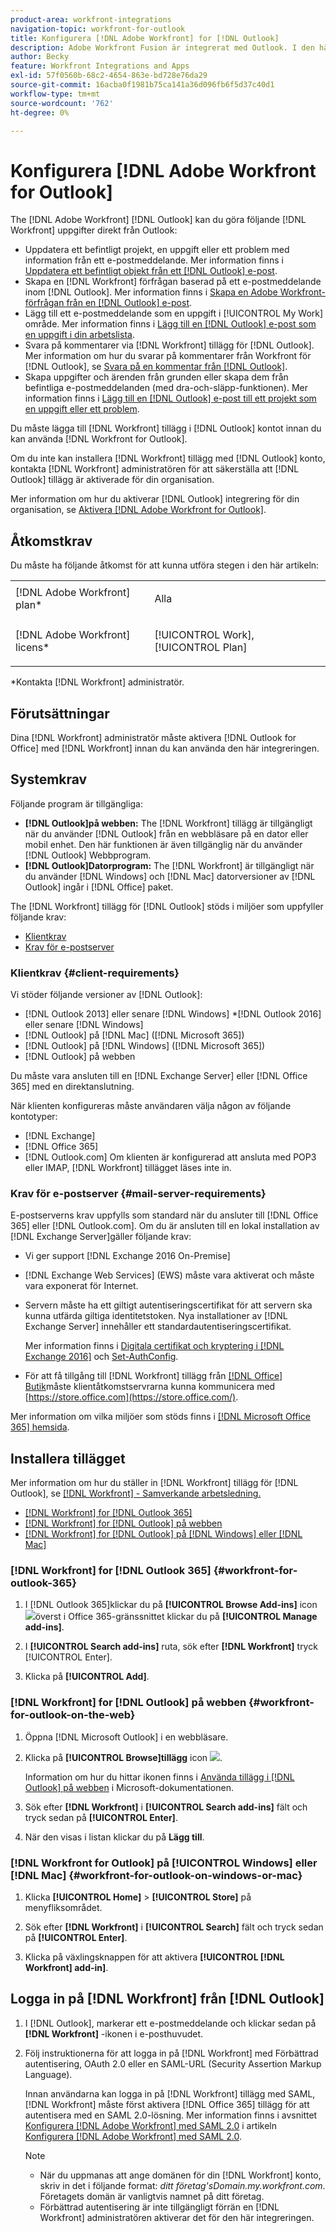 ```yaml
---
product-area: workfront-integrations
navigation-topic: workfront-for-outlook
title: Konfigurera [!DNL Adobe Workfront] for [!DNL Outlook]
description: Adobe Workfront Fusion är integrerat med Outlook. I den här artikeln beskrivs hur du kan börja använda den här integreringen i dina egna arbetsflöden.
author: Becky
feature: Workfront Integrations and Apps
exl-id: 57f0560b-68c2-4654-863e-bd728e76da29
source-git-commit: 16acba0f1981b75ca141a36d096fb6f5d37c40d1
workflow-type: tm+mt
source-wordcount: '762'
ht-degree: 0%

---
```


# Konfigurera [!DNL Adobe Workfront for Outlook]

The [!DNL Adobe Workfront] [!DNL Outlook] kan du göra följande [!DNL Workfront] uppgifter direkt från Outlook:

* Uppdatera ett befintligt projekt, en uppgift eller ett problem med information från ett e-postmeddelande. Mer information finns i [Uppdatera ett befintligt objekt från ett [!DNL Outlook] e-post](../../workfront-integrations-and-apps/using-workfront-with-outlook/update-an-existing-object-from-an-outlook-email.md).
* Skapa en [!DNL Workfront] förfrågan baserad på ett e-postmeddelande inom [!DNL Outlook]. Mer information finns i [Skapa en Adobe Workfront-förfrågan från en [!DNL Outlook] e-post](../../workfront-integrations-and-apps/using-workfront-with-outlook/create-a-wf-request-from-an-outlook-email.md).
* Lägg till ett e-postmeddelande som en uppgift i [!UICONTROL My Work] område. Mer information finns i [Lägg till en [!DNL Outlook] e-post som en uppgift i din arbetslista](../../workfront-integrations-and-apps/using-workfront-with-outlook/add-outlook-email-as-task-to-your-work-list.md).
* Svara på kommentarer via [!DNL Workfront] tillägg för [!DNL Outlook]. Mer information om hur du svarar på kommentarer från Workfront för [!DNL Outlook], se [Svara på en kommentar från [!DNL Outlook]](../../workfront-integrations-and-apps/using-workfront-with-outlook/reply-to-a-comment-from-outlook.md).
* Skapa uppgifter och ärenden från grunden eller skapa dem från befintliga e-postmeddelanden (med dra-och-släpp-funktionen). Mer information finns i [Lägg till en [!DNL Outlook] e-post till ett projekt som en uppgift eller ett problem](../../workfront-integrations-and-apps/using-workfront-with-outlook/add-outlook-email-to-project-as-task-or-issue.md).

Du måste lägga till [!DNL Workfront] tillägg i [!DNL Outlook] kontot innan du kan använda [!DNL Workfront for Outlook].

Om du inte kan installera [!DNL Workfront] tillägg med [!DNL Outlook] konto, kontakta [!DNL Workfront] administratören för att säkerställa att [!DNL Outlook] tillägg är aktiverade för din organisation.

Mer information om hur du aktiverar [!DNL Outlook] integrering för din organisation, se [Aktivera [!DNL Adobe Workfront for Outlook]](../../administration-and-setup/configure-integrations/enable-workfront-for-outlook.md).

## Åtkomstkrav

Du måste ha följande åtkomst för att kunna utföra stegen i den här artikeln:

<table style="table-layout:auto"> 
 <col> 
 <col> 
 <tbody> 
  <tr> 
   <td role="rowheader">[!DNL Adobe Workfront] plan*</td> 
   <td> <p>Alla</p> </td> 
  </tr> 
  <tr> 
   <td role="rowheader">[!DNL Adobe Workfront] licens*</td> 
   <td> <p>[!UICONTROL Work], [!UICONTROL Plan]</p> </td> 
  </tr> 
 </tbody> 
</table>

&#42;Kontakta [!DNL Workfront] administratör.

## Förutsättningar

Dina [!DNL Workfront] administratör måste aktivera [!DNL Outlook for Office] med [!DNL Workfront] innan du kan använda den här integreringen.

## Systemkrav

Följande program är tillgängliga:

* **[!DNL Outlook]på webben:** The [!DNL Workfront] tillägg är tillgängligt när du använder [!DNL Outlook] från en webbläsare på en dator eller mobil enhet. Den här funktionen är även tillgänglig när du använder [!DNL Outlook] Webbprogram.
* **[!DNL Outlook]Datorprogram:** The [!DNL Workfront] är tillgängligt när du använder [!DNL Windows] och [!DNL Mac] datorversioner av [!DNL Outlook] ingår i [!DNL Office] paket.

The [!DNL Workfront] tillägg för [!DNL Outlook] stöds i miljöer som uppfyller följande krav:

* [Klientkrav](#client-requirements-client-requirements)
* [Krav för e-postserver](#mail-server-requirements-mail-server-requirements)

### Klientkrav {#client-requirements}

Vi stöder följande versioner av [!DNL Outlook]:

* [!DNL Outlook 2013] eller senare [!DNL Windows]
*[!DNL  Outlook 2016] eller senare [!DNL Windows]
* [!DNL Outlook] på [!DNL Mac] ([!DNL Microsoft 365])
* [!DNL Outlook] på [!DNL Windows] ([!DNL Microsoft 365])
* [!DNL Outlook] på webben

Du måste vara ansluten till en [!DNL Exchange Server] eller [!DNL Office 365] med en direktanslutning.

När klienten konfigureras måste användaren välja någon av följande kontotyper:

* [!DNL Exchange]
* [!DNL Office 365]
* [!DNL Outlook.com]&#x200B;**&#x200B;**&#x200B; Om klienten är konfigurerad att ansluta med POP3 eller IMAP, [!DNL Workfront] tillägget läses inte in.

### Krav för e-postserver {#mail-server-requirements}

E-postserverns krav uppfylls som standard när du ansluter till [!DNL Office 365] eller [!DNL Outlook.com]. Om du är ansluten till en lokal installation av [!DNL Exchange Server]gäller följande krav:

* Vi ger support [!DNL Exchange 2016 On-Premise]
* [!DNL Exchange Web Services] (EWS) måste vara aktiverat och måste vara exponerat för Internet.
* Servern måste ha ett giltigt autentiseringscertifikat för att servern ska kunna utfärda giltiga identitetstoken. Nya installationer av [!DNL Exchange Server] innehåller ett standardautentiseringscertifikat.

   Mer information finns i [Digitala certifikat och kryptering i [!DNL Exchange 2016]](https://technet.microsoft.com/en-us/library/dd351044(v=exchg.160).aspx) och [Set-AuthConfig](https://technet.microsoft.com/en-us/library/jj215766(v=exchg.160).aspx).

* För att få tillgång till [!DNL Workfront] tillägg från [[!DNL Office] Butik](https://store.office.com/)måste klientåtkomstservrarna kunna kommunicera med  [https://store.office.com](https://store.office.com/).

Mer information om vilka miljöer som stöds finns i [[!DNL Microsoft Office 365] hemsida](https://products.office.com/en-us/office-365-home).

## Installera tillägget

Mer information om hur du ställer in [!DNL Workfront] tillägg för [!DNL Outlook], se [[!DNL Workfront] - Samverkande arbetsledning.](https://appsource.microsoft.com/en-us/product/office/WA104380943?tab=Overview)

* [[!DNL Workfront] for [!DNL Outlook 365]](#workfront-for-outlook-365-workfront-for-outlook-365)
* [[!DNL Workfront] for [!DNL Outlook] på webben](#workfront-for-outlook-on-the-web-workfront-for-outlook-on-the-web)
* [[!DNL Workfront] for [!DNL Outlook] på [!DNL Windows] eller [!DNL Mac]](#workfront-for-outlook-on-windows-or-mac-workfront-for-outlook-on-windows-or-mac)

### [!DNL Workfront] for [!DNL Outlook 365] {#workfront-for-outlook-365}

1. I [!DNL Outlook 365]klickar du på **[!UICONTROL Browse Add-ins]** icon ![](assets/outlook-add-in-26x26.png)överst i Office 365-gränssnittet klickar du på **[!UICONTROL Manage add-ins]**.

1. I **[!UICONTROL Search add-ins]** ruta, sök efter **[!DNL Workfront]** tryck [!UICONTROL Enter].

1. Klicka på **[!UICONTROL Add]**.

### [!DNL Workfront] for [!DNL Outlook] på webben {#workfront-for-outlook-on-the-web}

1. Öppna [!DNL Microsoft Outlook] i en webbläsare.
1. Klicka på **[!UICONTROL Browse]tillägg** icon ![](assets/outlook-add-in-web-version-20x20.png).

   Information om hur du hittar ikonen finns i [Använda tillägg i [!DNL Outlook] på webben](https://support.microsoft.com/en-us/office/using-add-ins-in-outlook-on-the-web-8f2ce816-5df4-44a5-958c-f7f9d6dabdce#bkmk_addaddinsicon) i Microsoft-dokumentationen.

1. Sök efter **[!DNL Workfront]** i **[!UICONTROL Search add-ins]** fält och tryck sedan på **[!UICONTROL Enter]**.

1. När den visas i listan klickar du på **Lägg till**.

### [!DNL Workfront for Outlook] på [!UICONTROL Windows] eller [!DNL Mac] {#workfront-for-outlook-on-windows-or-mac}

1. Klicka **[!UICONTROL Home]** > **[!UICONTROL Store]** på menyfliksområdet.

1. Sök efter **[!DNL Workfront]** i **[!UICONTROL Search]** fält och tryck sedan på **[!UICONTROL Enter]**.

1. Klicka på växlingsknappen för att aktivera **[!UICONTROL [!DNL Workfront] add-in]**.

## Logga in på [!DNL Workfront] från [!DNL Outlook]

1. I [!DNL Outlook], markerar ett e-postmeddelande och klickar sedan på **[!DNL Workfront]** -ikonen i e-posthuvudet.
1. Följ instruktionerna för att logga in på [!DNL Workfront] med Förbättrad autentisering, OAuth 2.0 eller en SAML-URL (Security Assertion Markup Language).

   Innan användarna kan logga in på [!DNL Workfront] tillägg med SAML, [!DNL Workfront] måste först aktivera [!DNL Office 365] tillägg för att autentisera med en SAML 2.0-lösning. Mer information finns i avsnittet [Konfigurera [!DNL Adobe Workfront] med SAML 2.0](../../administration-and-setup/add-users/single-sign-on/configure-workfront-saml-2.md#enable-saml-with-office-365) i artikeln [Konfigurera [!DNL Adobe Workfront] med SAML 2.0](../../administration-and-setup/add-users/single-sign-on/configure-workfront-saml-2.md).

   >[!NOTE]
   >
   >* När du uppmanas att ange domänen för din [!DNL Workfront] konto, skriv in det i följande format: *ditt företag&#39;sDomain.my.workfront.com*. Företagets domän är vanligtvis namnet på ditt företag.
   >* Förbättrad autentisering är inte tillgängligt förrän en [!DNL Workfront] administratören aktiverar det för den här integreringen.



